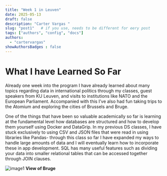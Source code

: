 ```yaml
---
title: "Week 1 in Leuven"
date: 2025-05-13
draft: false
description: "Carter Vargas "
slug: "post1"   # if you use, needs to be different for eery post
tags: ["authors", "config", "docs"]
authors:
  - "cartervargas"
showAuthorsBadges : false
---
```


# What I have Learned So Far

Already one week into the program I have already learned about many topics regarding data in international politics through my classes, guest speakers from KU Leuven, and visits to institutions like NATO and the European Parliament. Accompanied with this I’ve also had fun taking trips to the Atomium and exploring the cities of Brussels and Bruge.

One of the things that have been so valuable academically so far is learning at the fundamental level how databases are structured and how to develop them yourself using Docker and DataGrip. In my previous DS classes, I have stuck exclusively to using CSV  and JSON files that were read in using libraries like Pandas- through this class so far I have expanded my ways to handle large amounts of data and I will eventually learn how to incorporate these in app development. SQL has many useful features such as dividing your data into smaller relational tables that can be accessed together through JOIN clauses.

![image1](https://i.ibb.co/tw60rHC2/IMG-0626.jpg)
**View of Bruge**
